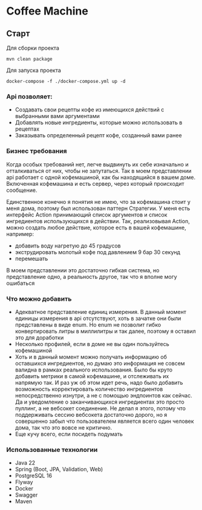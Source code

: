 # Coffee Machine

## Старт

Для сборки проекта
```
mvn clean package
```

Для запуска проекта 
```
docker-compose -f ./docker-compose.yml up -d
```

### Api позволяет:
- Создавать свои рецепты кофе из имеющихся действий с выбранными вами аргументами
- Добавлять новые ингредиенты, которые можно использовать в рецептах
- Заказывать определенный рецепт кофе, созданный вами ранее

### Бизнес требования
Когда особых требований нет, легче выдвинуть их себе изначально и отталкиваться от них, чтобы не запутаться. 
Так в моем представлении api работает с одной кофемашиной, как бы находящийся в вашем доме. 
Включенная кофемашина и есть сервер, через который происходит сообщение.

Единственное конечно я понятия не имею, что за кофемашина стоит у меня дома, поэтому был использован паттерн Стратегии.
У меня есть интерфейс Action принимающий список аргументов и список ингредиентов использующихся в действии.
Так, реализовывая Action, можно создать любое действие, которое есть в вашей кофемашине, например: 
- добавить воду нагретую до 45 градусов
- экструдировать молотый кофе под давлением 9 бар 30 секунд
- перемешать

В моем представлении это достаточно гибкая система, но представление одно, а реальность другое, так что я вполне могу ошибаться

### Что можно добавить
- Адекватное представление единиц измерения. В данный момент единицы измерения в api отсутствуют, хоть в зачатке они были представлены в виде enum.
Но enum не позволит гибко конвертировать литры в миллилитры и так далее, поэтому я оставил это для доработки
- Несколько профилей, если в доме не вы один пользуйтесь кофемашиной
- Хоть и в данный момент можно получать информацию об оставшихся ингредиентов, но думаю это информация не совсем валидна в рамках реального использования.
Было бы круто добавить метрики в самой кофемашине, и отслеживать их напрямую так. 
И раз уж об этом идет речь, надо было добавить возможность корректировать количество ингредиентов непосредственно изнутри, а не с помощью эндпоинтов как сейчас. Да и уведомление о заканчивающихся ингредиентах это просто пуллинг, а не вебсокет соединение. 
Не делал я этого, потому что поддерживать сессию вебсокета достаточно дорого, но я совершенно забыл что пользователем является всего один человек дома, так что это вовсе не критично.
- Еще кучу всего, если посидеть подумать

### Использованные технологии
- Java 22
- Spring (Boot, JPA, Validation, Web) 
- PostgreSQL 16
- Flyway
- Docker
- Swagger
- Maven
